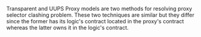 Transparent and UUPS Proxy models are two methods for resolving proxy selector clashing problem. These two techniques are similar but they differ since the former has its logic's contract located in the proxy's contract whereas the latter owns it in the logic's contract.
